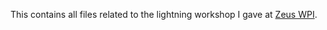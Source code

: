 This contains all files related to the lightning workshop I gave at [Zeus WPI](https://zeus.ugent.be/events/24-25/lightning_workshops/).

